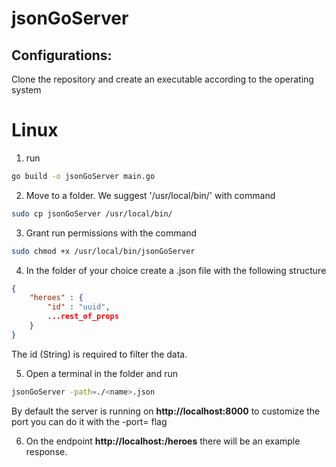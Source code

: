 # jsonGoServer

## Configurations:

Clone the repository and create an executable according to the operating system

# Linux

1. run
```bash
go build -o jsonGoServer main.go
```

2. Move to a folder. We suggest '/usr/local/bin/' with command

```bash
sudo cp jsonGoServer /usr/local/bin/
```

3. Grant run permissions with the command
```bash
sudo chmod +x /usr/local/bin/jsonGoServer
```

4. In the folder of your choice create a <name>.json file with the following structure
```json
{
    "heroes" : {
        "id" : "uuid",
        ...rest_of_props
    }
}
```

The id (String) is required to filter the data.

5. Open a terminal in the folder and run 
```bash
jsonGoServer -path=./<name>.json
```

By default the server is running on **http://localhost:8000**
to customize the port you can do it with the -port=<port> flag

6. On the endpoint **http://localhost:<port>/heroes** there will be an example response.
